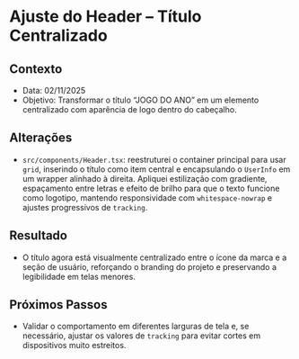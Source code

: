 # Ajuste do Header – Título Centralizado

## Contexto
- Data: 02/11/2025
- Objetivo: Transformar o título “JOGO DO ANO” em um elemento centralizado com aparência de logo dentro do cabeçalho.

## Alterações
- `src/components/Header.tsx`: reestruturei o container principal para usar `grid`, inserindo o título como item central e encapsulando o `UserInfo` em um wrapper alinhado à direita. Apliquei estilização com gradiente, espaçamento entre letras e efeito de brilho para que o texto funcione como logotipo, mantendo responsividade com `whitespace-nowrap` e ajustes progressivos de `tracking`.

## Resultado
- O título agora está visualmente centralizado entre o ícone da marca e a seção de usuário, reforçando o branding do projeto e preservando a legibilidade em telas menores.

## Próximos Passos
- Validar o comportamento em diferentes larguras de tela e, se necessário, ajustar os valores de `tracking` para evitar cortes em dispositivos muito estreitos.

